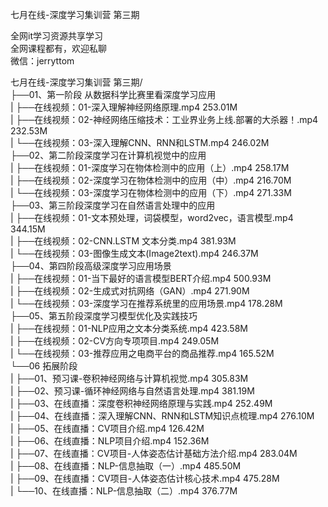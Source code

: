 七月在线-深度学习集训营 第三期

全网it学习资源共享学习<br>全网课程都有，欢迎私聊<br>微信：jerryttom<br>

七月在线-深度学习集训营 第三期/<br> ├──01、第一阶段 从数据科学比赛里看深度学习应用<br> | ├──在线视频：01-深入理解神经网络原理.mp4 253.01M<br> | ├──在线视频：02-神经网络压缩技术：工业界业务上线.部署的大杀器！.mp4 232.53M<br> | └──在线视频：03-深入理解CNN、RNN和LSTM.mp4 246.02M<br> ├──02、第二阶段深度学习在计算机视觉中的应用<br> | ├──在线视频：01-深度学习在物体检测中的应用（上）.mp4 258.17M<br> | ├──在线视频：02-深度学习在物体检测中的应用（中）.mp4 216.70M<br> | └──在线视频：03-深度学习在物体检测中的应用（下）.mp4 271.33M<br> ├──03、第三阶段深度学习在自然语言处理中的应用<br> | ├──在线视频：01-文本预处理，词袋模型，word2vec，语言模型.mp4 344.15M<br> | ├──在线视频：02-CNN.LSTM 文本分类.mp4 381.93M<br> | └──在线视频：03-图像生成文本(Image2text).mp4 246.37M<br> ├──04、第四阶段高级深度学习应用场景<br> | ├──在线视频：01-当下最好的语言模型BERT介绍.mp4 500.93M<br> | ├──在线视频：02-生成式对抗网络（GAN）.mp4 271.90M<br> | └──在线视频：03-深度学习在推荐系统里的应用场景.mp4 178.28M<br> ├──05、第五阶段深度学习模型优化及实践技巧<br> | ├──在线视频：01-NLP应用之文本分类系统.mp4 423.58M<br> | ├──在线视频：02-CV方向专项项目.mp4 249.05M<br> | └──在线视频：03-推荐应用之电商平台的商品推荐.mp4 165.52M<br> └──06 拓展阶段<br> | ├──01、预习课-卷积神经网络与计算机视觉.mp4 305.83M<br> | ├──02、预习课-循环神经网络与自然语言处理.mp4 381.19M<br> | ├──03、在线直播：深度卷积神经网络原理与实践.mp4 252.49M<br> | ├──04、在线直播：深入理解CNN、RNN和LSTM知识点梳理.mp4 276.10M<br> | ├──05、在线直播：CV项目介绍.mp4 126.42M<br> | ├──06、在线直播：NLP项目介绍.mp4 152.36M<br> | ├──07、在线直播：CV项目-人体姿态估计基础方法介绍.mp4 283.04M<br> | ├──08、在线直播：NLP-信息抽取（一）.mp4 485.50M<br> | ├──09、在线直播：CV项目-人体姿态估计核心技术.mp4 475.28M<br> | └──10、在线直播：NLP-信息抽取（二）.mp4 376.77M